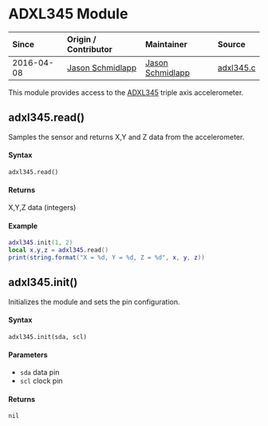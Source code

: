 # ADXL345 Module
| Since  | Origin / Contributor  | Maintainer  | Source  |
| :----- | :-------------------- | :---------- | :------ |
| 2016-04-08 | [Jason Schmidlapp](https://github.com/jschmidlapp) | [Jason Schmidlapp](https://github.com/jschmidlapp) | [adxl345.c](../../../app/modules/adxl345.c)|


This module provides access to the [ADXL345](https://www.sparkfun.com/products/9836) triple axis accelerometer.

## adxl345.read()
Samples the sensor and returns X,Y and Z data from the accelerometer.

#### Syntax
`adxl345.read()`

#### Returns
X,Y,Z data (integers)

#### Example
```lua
adxl345.init(1, 2)
local x,y,z = adxl345.read()
print(string.format("X = %d, Y = %d, Z = %d", x, y, z))
```

## adxl345.init()
Initializes the module and sets the pin configuration.

#### Syntax
`adxl345.init(sda, scl)`

#### Parameters
- `sda` data pin
- `scl` clock pin

#### Returns
`nil`
